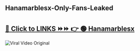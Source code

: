 
 ## Hanamarblesx-Only-Fans-Leaked

# <h2><a href="https://clipsfans.com/Hanamarblesx&ref=git">🔗 Click to LINKS ⏩⏩ 👉 🟢 Hanamarblesx </a></h2>

<a href="https://clipsfans.com/Hanamarblesx&ref=git" rel="nofollow" data-target="animated-image.originalLink"><img src="https://i.ibb.co.com/xMMVF88/686577567.gif" alt="Viral Video Original" style="max-width: 100%; display: inline-block;" data-target="animated-image.originalImage"></a>

